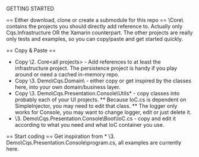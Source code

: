GETTING STARTED

== Either download, clone or create a submodule for this repo ==
\Core\ contains the projects you should directly add reference to. Actually only Cqs.Infrastructure OR the Xamarin counterpart.
The other projects are really only tests and examples, so you can copy/paste and get started quickly.

== Copy & Paste ==
* Copy \2. Core\<all projects> - Add references to at least the infrastructure project. The persistence project is handy if you play around or need a cached in-memory repo.
* Copy \3. Demo\Cqs.Domain\ - either copy or get inspired by the classes here, into your own domain/business layer.
* Copy \3. Demo\Cqs.Presentation.Console\Utils\* - copy classes into probably each of your UI projects. 
** Because IoC.cs is dependent on SimpleInjector, you may need to edit that class.
** The logger only works for Console, you may want to change logger, edit or just delete it.
* \3. Demo\Cqs.Presentation.Console\Boot\IoC.cs - copy and edit it according to what you need and what IoC container you use.

== Start coding ==
Get inspiration from * \3. Demo\Cqs.Presentation.Console\program.cs, all examples are currently here.